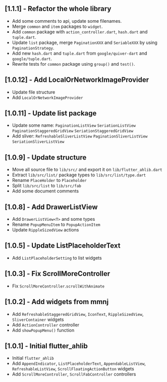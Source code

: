 ## [1.1.1] - Refactor the whole library

+ Add some comments to api, update some filenames.
+ Merge `common` and `item` packages to `widget`.
+ Add `common` package with `action_controller.dart`, `hash.dart` and `tuple.dart`.
+ Update `list` package, merge `PaginationXXX` and `SeriableXXX` by using `PaginationStrategy`.
+ Add new `hash.dart` and `tuple.dart` from `google/quiver-dart` and `google/tuple.dart`.
+ Rewrite tests for `common` package using `group()` and `test()`.

## [1.0.12] - Add LocalOrNetworkImageProvider

+ Update file structure
+ Add `LocalOrNetworkImageProvider`

## [1.0.11] - Update list package

+ Update some name: `PaginationListView` `SeriationListView` `PaginationStaggeredGridView` `SeriationStaggeredGridView`
+ Add sliver: `RefreshableSliverListView` `PaginationSliverListView` `SeriationSliverListView`

## [1.0.9] - Update structure

+ Move all source file to `lib/src/` and export it on `lib/flutter_ahlib.dart`
+ Extract `lib/src/list/` package types to `lib/src/list/type.dart`
+ Rename `PlaceHolder` to `Placeholder`
+ Split `lib/src/list` to `lib/src/fab`
+ Add some document comments

## [1.0.8] - Add DrawerListView

+ Add `DrawerListView<T>` and some types
+ Rename `PopupMenuItem` to `PopupActionItem`
+ Update `RippleSizedView` actions

## [1.0.5] - Update ListPlaceholderText

+ Add `ListPlaceholderSetting` to list widgets

## [1.0.3] - Fix ScrollMoreController

+ Fix `ScrollMoreController`.`scrollWithAnimate`

## [1.0.2] - Add widgets from mmnj

+ Add `RefreshableStaggeredGridView`, `IconText`, `RippleSizedView`, `SliverContainer` widgets
+ Add `ActionController` controller
+ Add `showPopupMenu()` function

## [1.0.1] - Initial flutter_ahlib

+ Initial `flutter_ahlib`
+ Add `AppendIndicator`, `ListPlaceholderText`, `AppendableListView`, `RefreshableListView`, `ScrollFloatingActionButton` widgets
+ Add `ScrollMoreController`, `ScrollFabController` controllers
